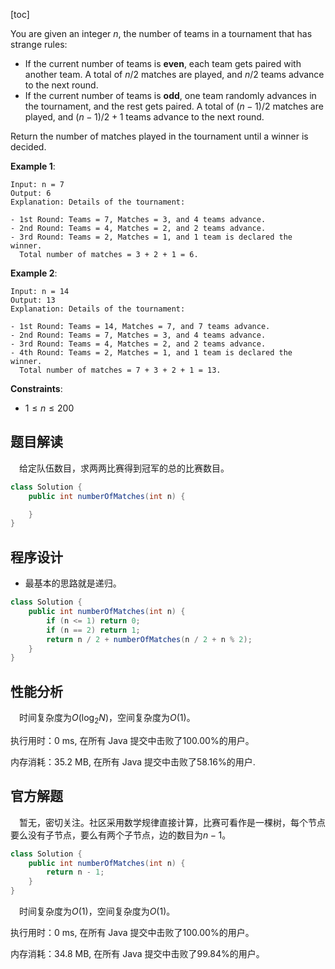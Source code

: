 [toc]

You are given an integer $n$, the number of teams in a tournament that has strange rules:

* If the current number of teams is **even**, each team gets paired with another team. A total of $n / 2$ matches are played, and $n / 2$ teams advance to the next round.
* If the current number of teams is **odd**, one team randomly advances in the tournament, and the rest gets paired. A total of $(n - 1) / 2$ matches are played, and $(n - 1) / 2 + 1$ teams advance to the next round.

Return the number of matches played in the tournament until a winner is decided.



**Example 1**:

```
Input: n = 7
Output: 6
Explanation: Details of the tournament: 

- 1st Round: Teams = 7, Matches = 3, and 4 teams advance.
- 2nd Round: Teams = 4, Matches = 2, and 2 teams advance.
- 3rd Round: Teams = 2, Matches = 1, and 1 team is declared the winner.
  Total number of matches = 3 + 2 + 1 = 6.
```

**Example 2**:

```
Input: n = 14
Output: 13
Explanation: Details of the tournament:

- 1st Round: Teams = 14, Matches = 7, and 7 teams advance.
- 2nd Round: Teams = 7, Matches = 3, and 4 teams advance.
- 3rd Round: Teams = 4, Matches = 2, and 2 teams advance.
- 4th Round: Teams = 2, Matches = 1, and 1 team is declared the winner.
  Total number of matches = 7 + 3 + 2 + 1 = 13.
```



**Constraints**:

* $1 \le n \le 200$



## 题目解读

&emsp;给定队伍数目，求两两比赛得到冠军的总的比赛数目。

```java
class Solution {
    public int numberOfMatches(int n) {

    }
}
```

## 程序设计

* 最基本的思路就是递归。

```java
class Solution {
    public int numberOfMatches(int n) {
        if (n <= 1) return 0;
        if (n == 2) return 1;
        return n / 2 + numberOfMatches(n / 2 + n % 2);
    }
}
```

## 性能分析

&emsp;时间复杂度为$O(\log_2N)$，空间复杂度为$O(1)$。

执行用时：0 ms, 在所有 Java 提交中击败了100.00%的用户。

内存消耗：35.2 MB, 在所有 Java 提交中击败了58.16%的用户.

## 官方解题

&emsp;暂无，密切关注。社区采用数学规律直接计算，比赛可看作是一棵树，每个节点要么没有子节点，要么有两个子节点，边的数目为$n - 1$。

```java
class Solution {
    public int numberOfMatches(int n) {
        return n - 1;
    }
}
```

&emsp;时间复杂度为$O(1)$，空间复杂度为$O(1)$。

执行用时：0 ms, 在所有 Java 提交中击败了100.00%的用户。

内存消耗：34.8 MB, 在所有 Java 提交中击败了99.84%的用户。